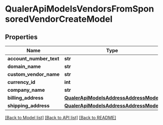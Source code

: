 # QualerApiModelsVendorsFromSponsoredVendorCreateModel

## Properties
Name | Type | Description | Notes
------------ | ------------- | ------------- | -------------
**account_number_text** | **str** |  | [optional] 
**domain_name** | **str** |  | [optional] 
**custom_vendor_name** | **str** |  | [optional] 
**currency_id** | **int** |  | [optional] 
**company_name** | **str** |  | [optional] 
**billing_address** | [**QualerApiModelsAddressAddressModel**](QualerApiModelsAddressAddressModel.md) |  | [optional] 
**shipping_address** | [**QualerApiModelsAddressAddressModel**](QualerApiModelsAddressAddressModel.md) |  | [optional] 

[[Back to Model list]](../README.md#documentation-for-models) [[Back to API list]](../README.md#documentation-for-api-endpoints) [[Back to README]](../README.md)

